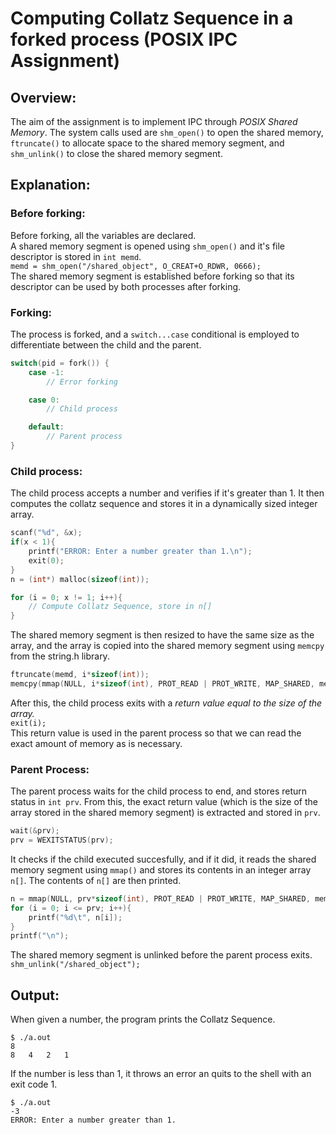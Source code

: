 # Computing Collatz Sequence in a forked process (POSIX IPC Assignment)  

## Overview:  

The aim of the assignment is to implement IPC through *POSIX Shared Memory*. The system calls used are `shm_open()` to open the shared memory, `ftruncate()` to allocate space to the shared memory segment, and `shm_unlink()` to close the shared memory segment. 

## Explanation: 

### Before forking: 

Before forking, all the variables are declared.  
A shared memory segment is opened using `shm_open()` and it's file descriptor is stored in `int memd`.  
`memd = shm_open("/shared_object", O_CREAT+O_RDWR, 0666);`  
The shared memory segment is established before forking so that its descriptor can be used by both processes after forking.

### Forking:

The process is forked, and a `switch...case` conditional is employed to differentiate between the child and the parent.  
  

```C
switch(pid = fork()) {
	case -1:
		// Error forking

	case 0: 
		// Child process

	default:
		// Parent process
}
```

### Child process:

The child process accepts a number and verifies if it's greater than 1. It then computes the collatz sequence and stores it in a dynamically sized integer array.  
  

```C
scanf("%d", &x);
if(x < 1){
	printf("ERROR: Enter a number greater than 1.\n");
	exit(0);
}
n = (int*) malloc(sizeof(int));

for (i = 0; x != 1; i++){
	// Compute Collatz Sequence, store in n[]
}
```

The shared memory segment is then resized to have the same size as the array, and the array is copied into the shared memory segment using `memcpy` from the string.h library.  
  

```C
ftruncate(memd, i*sizeof(int));
memcpy(mmap(NULL, i*sizeof(int), PROT_READ | PROT_WRITE, MAP_SHARED, memd, 0), n, (i+1)*sizeof(int));
```

After this, the child process exits with a *return value equal to the size of the array.*  
`exit(i);`  
This return value is used in the parent process so that we can read the exact amount of memory as is necessary.

### Parent Process:

The parent process waits for the child process to end, and stores return status in `int prv`. From this, the exact return value (which is the size of the array stored in the shared memory segment) is extracted and stored in `prv`.  

```C
wait(&prv);
prv = WEXITSTATUS(prv);
```  

It checks if the child executed succesfully, and if it did, it reads the shared memory segment using `mmap()` and stores its contents in an integer array `n[]`. The contents of `n[]` are then printed.
  
```C
n = mmap(NULL, prv*sizeof(int), PROT_READ | PROT_WRITE, MAP_SHARED, memd, 0);
for (i = 0; i <= prv; i++){
	printf("%d\t", n[i]);
}
printf("\n");
```

The shared memory segment is unlinked before the parent process exits.  
`shm_unlink("/shared_object");`


## Output:

When given a number, the program prints the Collatz Sequence.  

```
$ ./a.out
8
8	4	2	1
```

If the number is less than 1, it throws an error an quits to the shell with an exit code 1.

```
$ ./a.out
-3
ERROR: Enter a number greater than 1.
```